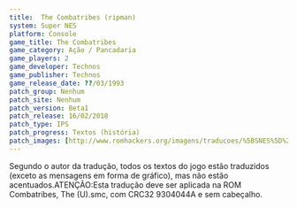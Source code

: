 ```yaml
---
title:  The Combatribes (ripman)
system: Super NES
platform: Console
game_title: The Combatribes
game_category: Ação / Pancadaria
game_players: 2
game_developer: Technos
game_publisher: Technos
game_release_date: ??/03/1993
patch_group: Nenhum
patch_site: Nenhum
patch_version: Beta1
patch_release: 16/02/2018
patch_type: IPS
patch_progress: Textos (história)
patch_images: [http://www.romhackers.org/imagens/traducoes/%5BSNES%5D%20The%20Combatribes%20-%20ripman%20-%201a.png,http://www.romhackers.org/imagens/traducoes/%5BSNES%5D%20The%20Combatribes%20-%20ripman%20-%202a.png,http://www.romhackers.org/imagens/traducoes/%5BSNES%5D%20The%20Combatribes%20-%20ripman%20-%203a.png]
---
```

Segundo o autor da tradução, todos os textos do jogo estão traduzidos (exceto as mensagens em forma de gráfico), mas não estão acentuados.ATENÇÃO:Esta tradução deve ser aplicada na ROM Combatribes, The (U).smc, com CRC32 9304044A e sem cabeçalho.